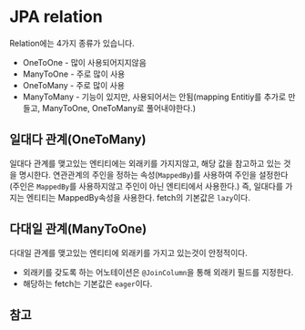 # JPA relation

Relation에는 4가지 종류가 있습니다.
* OneToOne - 많이 사용되어지지않음
* ManyToOne - 주로 많이 사용
* OneToMany - 주로 많이 사용
* ManyToMany - 기능이 있지만, 사용되어서는 안됨(mapping Entitiy를 추가로 만들고, ManyToOne, OneToMany로 풀어내야한다.)

## 일대다 관계(OneToMany)

일대다 관계를 맺고있는 엔티티에는 외래키를 가지지않고, 해당 값을 참고하고 있는 것을 명시한다.
연관관계의 주인을 정하는 속성(`MappedBy`)를 사용하여 주인을 설정한다
(주인은 `MappedBy`를 사용하지않고 주인이 아닌 엔티티에서 사용한다.)
즉, 일대다를 가지는 엔티티는 MappedBy속성을 사용한다.
fetch의 기본값은 `lazy`이다.

## 다대일 관계(ManyToOne)

다대일 관계를 맺고있는 엔티티에 외래키를 가지고 있는것이 안정적이다.
* 외래키를 갖도록 하는 어노테이션은 `@JoinColumn`을 통해 외래키 필드를 지정한다.
* 해당하는 fetch는 기본값은 `eager`이다.

## 참고
